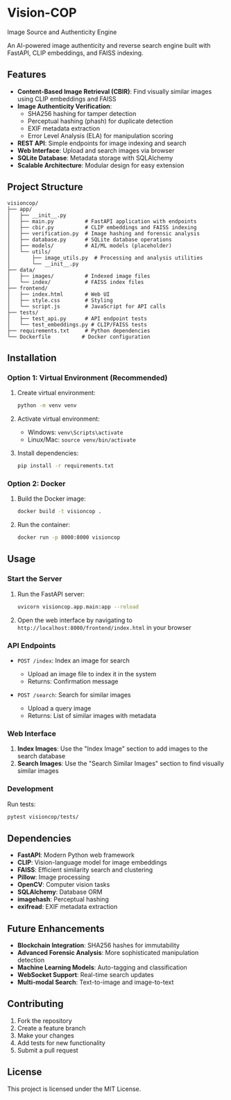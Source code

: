 # Vision-COP
Image Source and Authenticity Engine

An AI-powered image authenticity and reverse search engine built with FastAPI, CLIP embeddings, and FAISS indexing.

## Features

- **Content-Based Image Retrieval (CBIR)**: Find visually similar images using CLIP embeddings and FAISS
- **Image Authenticity Verification**:
  - SHA256 hashing for tamper detection
  - Perceptual hashing (phash) for duplicate detection
  - EXIF metadata extraction
  - Error Level Analysis (ELA) for manipulation scoring
- **REST API**: Simple endpoints for image indexing and search
- **Web Interface**: Upload and search images via browser
- **SQLite Database**: Metadata storage with SQLAlchemy
- **Scalable Architecture**: Modular design for easy extension

## Project Structure

```
visioncop/
├── app/
│   ├── __init__.py
│   ├── main.py          # FastAPI application with endpoints
│   ├── cbir.py          # CLIP embeddings and FAISS indexing
│   ├── verification.py  # Image hashing and forensic analysis
│   ├── database.py      # SQLite database operations
│   ├── models/          # AI/ML models (placeholder)
│   └── utils/
│       ├── image_utils.py  # Processing and analysis utilities
│       └── __init__.py
├── data/
│   ├── images/          # Indexed image files
│   └── index/           # FAISS index files
├── frontend/
│   ├── index.html       # Web UI
│   ├── style.css        # Styling
│   └── script.js        # JavaScript for API calls
├── tests/
│   ├── test_api.py      # API endpoint tests
│   └── test_embeddings.py # CLIP/FAISS tests
├── requirements.txt     # Python dependencies
└── Dockerfile          # Docker configuration
```

## Installation

### Option 1: Virtual Environment (Recommended)

1. Create virtual environment:
   ```bash
   python -m venv venv
   ```

2. Activate virtual environment:
   - Windows: `venv\Scripts\activate`
   - Linux/Mac: `source venv/bin/activate`

3. Install dependencies:
   ```bash
   pip install -r requirements.txt
   ```

### Option 2: Docker

1. Build the Docker image:
   ```bash
   docker build -t visioncop .
   ```

2. Run the container:
   ```bash
   docker run -p 8000:8000 visioncop
   ```

## Usage

### Start the Server

1. Run the FastAPI server:
   ```bash
   uvicorn visioncop.app.main:app --reload
   ```

2. Open the web interface by navigating to `http://localhost:8000/frontend/index.html` in your browser

### API Endpoints

- `POST /index`: Index an image for search
  - Upload an image file to index it in the system
  - Returns: Confirmation message

- `POST /search`: Search for similar images
  - Upload a query image
  - Returns: List of similar images with metadata

### Web Interface

1. **Index Images**: Use the "Index Image" section to add images to the search database
2. **Search Images**: Use the "Search Similar Images" section to find visually similar images

### Development

Run tests:
```bash
pytest visioncop/tests/
```

## Dependencies

- **FastAPI**: Modern Python web framework
- **CLIP**: Vision-language model for image embeddings
- **FAISS**: Efficient similarity search and clustering
- **Pillow**: Image processing
- **OpenCV**: Computer vision tasks
- **SQLAlchemy**: Database ORM
- **imagehash**: Perceptual hashing
- **exifread**: EXIF metadata extraction

## Future Enhancements

- **Blockchain Integration**: SHA256 hashes for immutability
- **Advanced Forensic Analysis**: More sophisticated manipulation detection
- **Machine Learning Models**: Auto-tagging and classification
- **WebSocket Support**: Real-time search updates
- **Multi-modal Search**: Text-to-image and image-to-text

## Contributing

1. Fork the repository
2. Create a feature branch
3. Make your changes
4. Add tests for new functionality
5. Submit a pull request

## License

This project is licensed under the MIT License.
